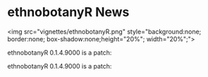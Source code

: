 # ethnobotanyR News
<img src="vignettes/ethnobotanyR.png" style="background:none; border:none; box-shadow:none;height="20%"; width="20%";">

ethnobotanyR 0.1.4.9000 is a patch:

ethnobotanyR 0.1.4.9000 is a patch:

